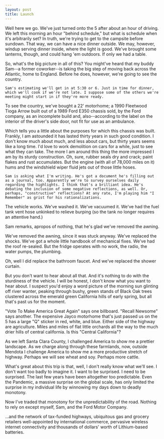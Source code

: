 ```yaml
---
layout: post
title: Launch
---
```



Well here we go. We've just turned onto the 5 after about an hour of driving. We left this morning an hour "behind schedule," but what is schedule when it's arbitrarily set? In truth, we're trying to get to the campsite before sundown. That way, we can have a nice dinner outside. We may, however, windup serving dinner inside, where the light is good. We've brought some lanterns, though, and could hang 'em outdoors. If only we had a table.

So, what's the big picture in all of this? You might've heard that my buddy Sam--a former coworker--is taking the big step of moving back across the Atlantic, home to England. Before he does, however, we're going to see the country.

    Sam's estimating we'll get in at 5:30 or 6. Just in time for dinner, which we'll cook if we're not late. I suppose some of the others we're meeting might start in if they're more ready.


To see the country, we've bought a 22' motorhome; a 1990 Fleetwood Tioga Arrow built out of a 1989 Ford E350 chassis sold, by the Ford company, as an incomplete build and, also--according to the label on the interior of the driver's side door, not fit for use as an ambulance.

Which tells you a little about the purposes for which this chassis was built. Frankly, I am astounded it has lasted thirty years in such good condition. I don't know much about much, and less about cars, but thirty years seems like a long time. I'd love to work demolition on cars for a while, just to see what they can take. The more I am around this thing the more impressed I am by its sturdy construction. Oh, sure, rubber seals dry and crack; paint flakes and rust accumulates. But the engine (with all of 78,000 miles on it) hums and the windshield wiper fluid jets out of those little hoses.


    Sam is asking what I'm writing. He's got a document he's filling out  as a journal, too. Apparently we're to survey ourselves daily regarding the highlights. I think that's a brilliant idea. He's debating the inclusion of some negative reflections, as well. Or, perhaps, "constructive" reflections? At any rate, I'm playing him "I Remember" as grist for his rationalizations.


The vehicle works. We've washed it. We've vacuumed it. We've had the fuel tank vent hose unkinked to relieve burping (so the tank no longer requires an attentive hand.)


  Sam remarks, apropos of nothing, that he's glad we've removed the awning.


We've removed the awning, since it was stuck anyway. We've replaced the shocks. We've got a whole little handbook of mechanical fixes. We've had the roof re-sealed. But the fridge operates with no work, the radio, the water pumps, the plumbing.

Oh, well I did replace the bathroom faucet. And we've replaced the shower curtain.

But you don't want to hear about all that. And it's nothing to do with the sturdiness of the vehicle. I will be honest, I don't know what you want to hear about. I suspect you'd enjoy a word picture of the morning sun glinting off river wanter, peaking through bushy, green stands of Black Oak trees clustered across the emerald green California hills of early spring, but all that's past us for the moment.

"Vote To Make America Great Again" says one billboard. "Recall Newsome" says another. The expensive Jayco motorhome that's just passed us on the 5 has a large "Q" sticker in red, white, and blue. Either side of the highway are agriculture. Miles and miles of flat little orchards all the way to the much drier hills of central california. Is this "Central California"?

As we left Santa Clara County, I challenged America to show me a prettier landscape. As we charge along through these farmlands, now, outside Mendota I challenge America to show me a more productive stretch of highway. Perhaps we will see wheat and soy. Perhaps more cattle.

What's great about this trip is that, well, I don't really know what we'll see. I don't want too badly to imagine it. I want to be surprised. I need to be surprised. The last few years have been altogether too predictable. Even the Pandemic, a massive surprise on the global scale, has only limited the surprise in my individual life by winnowing my days down to deadly monotony.

Now I've traded that monotony for the unpredictability of the road. Nothing to rely on except myself, Sam, and the Ford Motor Company.

...and the network of tax-funded highways, ubiquitous gas and grocery retailers well-appointed by international commerce, pervasive wireless internet connectivity and thousands of dollars' worth of Lithium-based batteries.
